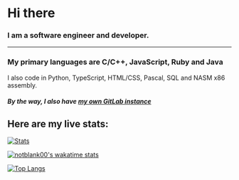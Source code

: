 # Hi there

### I am a software engineer and developer.
---
### My primary languages are C/C++, JavaScript, Ruby and Java

I also code in Python, TypeScript, HTML/CSS, Pascal, SQL and NASM x86 assembly.

##### By the way, I also have [my own GitLab instance](https://gitlab.baza134.ru/pyro)

## Here are my live stats:

[![Stats](https://github-readme-stats.vercel.app/api?username=notblank00&theme=github_dark&hide_border=true)](https://github.com/anuraghazra/github-readme-stats)

[![notblank00's wakatime stats](https://github-readme-stats.vercel.app/api/wakatime?username=notblank00&theme=github_dark&hide_border=true)](https://github.com/anuraghazra/github-readme-stats)

[![Top Langs](https://github-readme-stats.vercel.app/api/top-langs/?username=notblank00&langs_count=10&theme=github_dark&hide_border=true&layout=compact)](https://github.com/anuraghazra/github-readme-stats)

<!--
**notblank00/notblank00** is a ✨ _special_ ✨ repository because its `README.md` (this file) appears on your GitHub profile.

Here are some ideas to get you started:

- 🔭 I’m currently working on ...
- 🌱 I’m currently learning ...
- 👯 I’m looking to collaborate on ...
- 🤔 I’m looking for help with ...
- 💬 Ask me about ...
- 📫 How to reach me: ...
- 😄 Pronouns: ...
- ⚡ Fun fact: ...
-->
